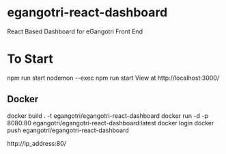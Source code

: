 # egangotri-react-dashboard
React Based Dashboard for eGangotri Front End


# To Start
npm run start
nodemon --exec npm run start
View at http://localhost:3000/

## Docker
docker build . -t egangotri/egangotri-react-dashboard
docker run -d -p 8080:80  egangotri/egangotri-react-dashboard:latest
docker login
docker push  egangotri/egangotri-react-dashboard

http://ip_address:80/